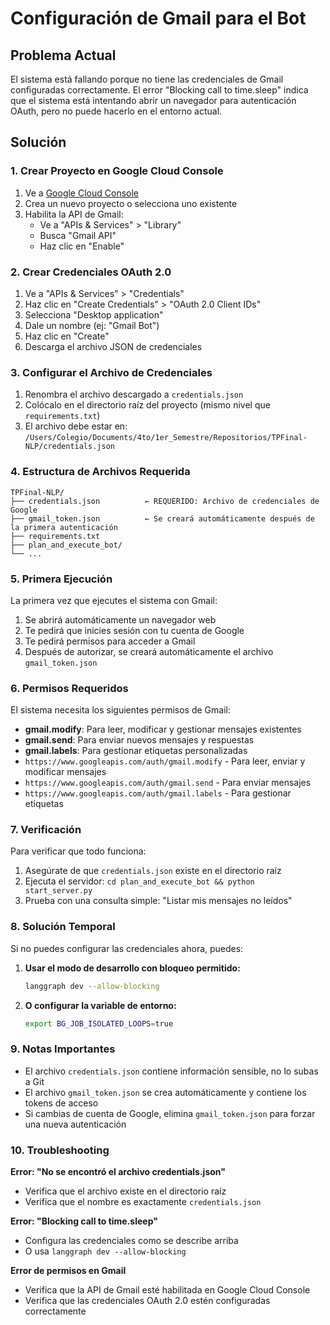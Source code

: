 # Configuración de Gmail para el Bot

## Problema Actual
El sistema está fallando porque no tiene las credenciales de Gmail configuradas correctamente. El error "Blocking call to time.sleep" indica que el sistema está intentando abrir un navegador para autenticación OAuth, pero no puede hacerlo en el entorno actual.

## Solución

### 1. Crear Proyecto en Google Cloud Console

1. Ve a [Google Cloud Console](https://console.cloud.google.com/)
2. Crea un nuevo proyecto o selecciona uno existente
3. Habilita la API de Gmail:
   - Ve a "APIs & Services" > "Library"
   - Busca "Gmail API"
   - Haz clic en "Enable"

### 2. Crear Credenciales OAuth 2.0

1. Ve a "APIs & Services" > "Credentials"
2. Haz clic en "Create Credentials" > "OAuth 2.0 Client IDs"
3. Selecciona "Desktop application"
4. Dale un nombre (ej: "Gmail Bot")
5. Haz clic en "Create"
6. Descarga el archivo JSON de credenciales

### 3. Configurar el Archivo de Credenciales

1. Renombra el archivo descargado a `credentials.json`
2. Colócalo en el directorio raíz del proyecto (mismo nivel que `requirements.txt`)
3. El archivo debe estar en: `/Users/Colegio/Documents/4to/1er_Semestre/Repositorios/TPFinal-NLP/credentials.json`

### 4. Estructura de Archivos Requerida

```
TPFinal-NLP/
├── credentials.json          ← REQUERIDO: Archivo de credenciales de Google
├── gmail_token.json          ← Se creará automáticamente después de la primera autenticación
├── requirements.txt
├── plan_and_execute_bot/
└── ...
```

### 5. Primera Ejecución

La primera vez que ejecutes el sistema con Gmail:
1. Se abrirá automáticamente un navegador web
2. Te pedirá que inicies sesión con tu cuenta de Google
3. Te pedirá permisos para acceder a Gmail
4. Después de autorizar, se creará automáticamente el archivo `gmail_token.json`

### 6. Permisos Requeridos

El sistema necesita los siguientes permisos de Gmail:
- **gmail.modify**: Para leer, modificar y gestionar mensajes existentes
- **gmail.send**: Para enviar nuevos mensajes y respuestas  
- **gmail.labels**: Para gestionar etiquetas personalizadas
- `https://www.googleapis.com/auth/gmail.modify` - Para leer, enviar y modificar mensajes
- `https://www.googleapis.com/auth/gmail.send` - Para enviar mensajes
- `https://www.googleapis.com/auth/gmail.labels` - Para gestionar etiquetas

### 7. Verificación

Para verificar que todo funciona:
1. Asegúrate de que `credentials.json` existe en el directorio raíz
2. Ejecuta el servidor: `cd plan_and_execute_bot && python start_server.py`
3. Prueba con una consulta simple: "Listar mis mensajes no leídos"

### 8. Solución Temporal

Si no puedes configurar las credenciales ahora, puedes:

1. **Usar el modo de desarrollo con bloqueo permitido:**
   ```bash
   langgraph dev --allow-blocking
   ```

2. **O configurar la variable de entorno:**
   ```bash
   export BG_JOB_ISOLATED_LOOPS=true
   ```

### 9. Notas Importantes

- El archivo `credentials.json` contiene información sensible, no lo subas a Git
- El archivo `gmail_token.json` se crea automáticamente y contiene los tokens de acceso
- Si cambias de cuenta de Google, elimina `gmail_token.json` para forzar una nueva autenticación

### 10. Troubleshooting

**Error: "No se encontró el archivo credentials.json"**
- Verifica que el archivo existe en el directorio raíz
- Verifica que el nombre es exactamente `credentials.json`

**Error: "Blocking call to time.sleep"**
- Configura las credenciales como se describe arriba
- O usa `langgraph dev --allow-blocking`

**Error de permisos en Gmail**
- Verifica que la API de Gmail esté habilitada en Google Cloud Console
- Verifica que las credenciales OAuth 2.0 estén configuradas correctamente 